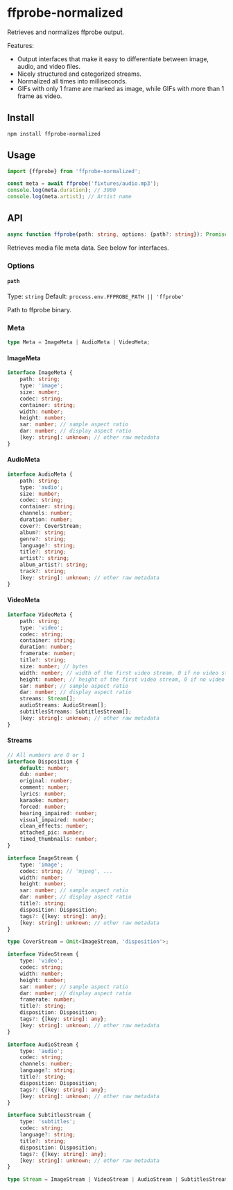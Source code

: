 # ffprobe-normalized

Retrieves and normalizes ffprobe output.

Features:

-   Output interfaces that make it easy to differentiate between image, audio, and video files.
-   Nicely structured and categorized streams.
-   Normalized all times into milliseconds.
-   GIFs with only 1 frame are marked as image, while GIFs with more than 1 frame as video.

## Install

```
npm install ffprobe-normalized
```

## Usage

```ts
import {ffprobe} from 'ffprobe-normalized';

const meta = await ffprobe('fixtures/audio.mp3');
console.log(meta.duration); // 3000
console.log(meta.artist); // Artist name
```

## API

```ts
async function ffprobe(path: string, options: {path?: string}): Promise<Meta>;
```

Retrieves media file meta data. See below for interfaces.

### Options

#### `path`

Type: `string`
Default: `process.env.FFPROBE_PATH || 'ffprobe'`

Path to ffprobe binary.

### Meta

```ts
type Meta = ImageMeta | AudioMeta | VideoMeta;
```

#### ImageMeta

```ts
interface ImageMeta {
	path: string;
	type: 'image';
	size: number;
	codec: string;
	container: string;
	width: number;
	height: number;
	sar: number; // sample aspect ratio
	dar: number; // display aspect ratio
	[key: string]: unknown; // other raw metadata
}
```

#### AudioMeta

```ts
interface AudioMeta {
	path: string;
	type: 'audio';
	size: number;
	codec: string;
	container: string;
	channels: number;
	duration: number;
	cover?: CoverStream;
	album?: string;
	genre?: string;
	language?: string;
	title?: string;
	artist?: string;
	album_artist?: string;
	track?: string;
	[key: string]: unknown; // other raw metadata
}
```

#### VideoMeta

```ts
interface VideoMeta {
	path: string;
	type: 'video';
	codec: string;
	container: string;
	duration: number;
	framerate: number;
	title?: string;
	size: number; // bytes
	width: number; // width of the first video stream, 0 if no video streams
	height: number; // height of the first video stream, 0 if no video streams
	sar: number; // sample aspect ratio
	dar: number; // display aspect ratio
	streams: Stream[];
	audioStreams: AudioStream[];
	subtitlesStreams: SubtitlesStream[];
	[key: string]: unknown; // other raw metadata
}
```

#### Streams

```ts
// All numbers are 0 or 1
interface Disposition {
	default: number;
	dub: number;
	original: number;
	comment: number;
	lyrics: number;
	karaoke: number;
	forced: number;
	hearing_impaired: number;
	visual_impaired: number;
	clean_effects: number;
	attached_pic: number;
	timed_thumbnails: number;
}

interface ImageStream {
	type: 'image';
	codec: string; // 'mjpeg', ...
	width: number;
	height: number;
	sar: number; // sample aspect ratio
	dar: number; // display aspect ratio
	title?: string;
	disposition: Disposition;
	tags?: {[key: string]: any};
	[key: string]: unknown; // other raw metadata
}

type CoverStream = Omit<ImageStream, 'disposition'>;

interface VideoStream {
	type: 'video';
	codec: string;
	width: number;
	height: number;
	sar: number; // sample aspect ratio
	dar: number; // display aspect ratio
	framerate: number;
	title?: string;
	disposition: Disposition;
	tags?: {[key: string]: any};
	[key: string]: unknown; // other raw metadata
}

interface AudioStream {
	type: 'audio';
	codec: string;
	channels: number;
	language?: string;
	title?: string;
	disposition: Disposition;
	tags?: {[key: string]: any};
	[key: string]: unknown; // other raw metadata
}

interface SubtitlesStream {
	type: 'subtitles';
	codec: string;
	language?: string;
	title?: string;
	disposition: Disposition;
	tags?: {[key: string]: any};
	[key: string]: unknown; // other raw metadata
}

type Stream = ImageStream | VideoStream | AudioStream | SubtitlesStream;
```
